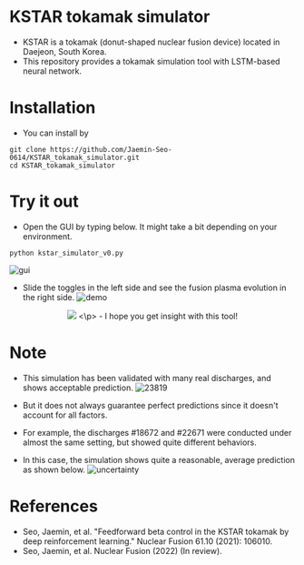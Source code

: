 # KSTAR tokamak simulator
- KSTAR is a tokamak (donut-shaped nuclear fusion device) located in Daejeon, South Korea.
- This repository provides a tokamak simulation tool with LSTM-based neural network.

# Installation
- You can install by
```
git clone https://github.com/Jaemin-Seo-0614/KSTAR_tokamak_simulator.git
cd KSTAR_tokamak_simulator
```

# Try it out
- Open the GUI by typing below. It might take a bit depending on your environment.
```
python kstar_simulator_v0.py
```
![gui](https://user-images.githubusercontent.com/46472432/165520027-c4f79698-a816-49a3-8e75-fd44985ad95c.png)
- Slide the toggles in the left side and see the fusion plasma evolution in the right side.
![demo](https://user-images.githubusercontent.com/46472432/165654530-c8230a8c-e9a7-4574-bae3-bab646bb61dc.gif)
<p align="center">
  <img src="https://user-images.githubusercontent.com/46472432/165654530-c8230a8c-e9a7-4574-bae3-bab646bb61dc.gif">
<\p>
- I hope you get insight with this tool!

# Note
- This simulation has been validated with many real discharges, and shows acceptable prediction.
![23819](https://user-images.githubusercontent.com/46472432/165522817-bc56771f-600b-4c7c-a9c3-4da0256bfe3e.png)

- But it does not always guarantee perfect predictions since it doesn't account for all factors.
- For example, the discharges #18672 and #22671 were conducted under almost the same setting, but showed quite different behaviors.
- In this case, the simulation shows quite a reasonable, average prediction as shown below.
![uncertainty](https://user-images.githubusercontent.com/46472432/165521918-bd6969bf-31e0-4bf8-8848-f6ee6afeefaa.png)

# References
- Seo, Jaemin, et al. "Feedforward beta control in the KSTAR tokamak by deep reinforcement learning." Nuclear Fusion 61.10 (2021): 106010.
- Seo, Jaemin, et al. Nuclear Fusion (2022) (In review).
